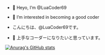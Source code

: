 - 👋 Heyo, I’m @LuaCoder69
- 👀 I’m interested in becoming a good coder 

- こんにちは、@LuaCoder69です。
- 👀 上手なコーダーになりたいと思っています。

[![Anurag's GitHub stats](https://github-readme-stats.vercel.app/api?username=LuaCoder69&theme=dracula&show_icons=true)](https://github.com/anuraghazra/github-readme-stats)
